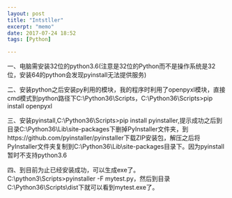 ```yaml
---
layout: post
title: "Intstller"
excerpt: "memo"
date: 2017-07-24 18:52
tags: [Python]

---
```


一、电脑需安装32位的python3.6(注意是32位的Python而不是操作系统是32位，安装64的python会发现pyinstall无法提供服务)

二、安装python之后安装py利用的模块，我的程序时利用了openpyxl模块，直接cmd模式到python路径下C:\Python36\Scripts，C:\Python36\Scripts>pip install openpyxl

三、安装pyinstall,C:\Python36\Scripts>pip install pyinstaller,提示成功之后到目录C:\Python36\Lib\site-packages下删掉PyInstaller文件夹，到https://github.com/pyinstaller/pyinstaller下载ZIP安装包，解压之后将PyInstaller文件夹复制到C:\Python36\Lib\site-packages目录下。因为pyinstall暂时不支持python3.6

四、到目前为止已经安装成功，可以生成exe了。C:\python3\Scripts>pyinstaller -F mytest.py，然后到目录C:\Python36\Scripts\dist下就可以看到mytest.exe了。
